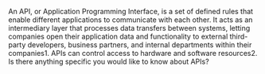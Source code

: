 An API, or Application Programming Interface, is a set of defined rules that enable different applications to communicate with each other. It acts as an intermediary layer that processes data transfers between systems, letting companies open their application data and functionality to external third-party developers, business partners, and internal departments within their companies1. APIs can control access to hardware and software resources2. Is there anything specific you would like to know about APIs?
